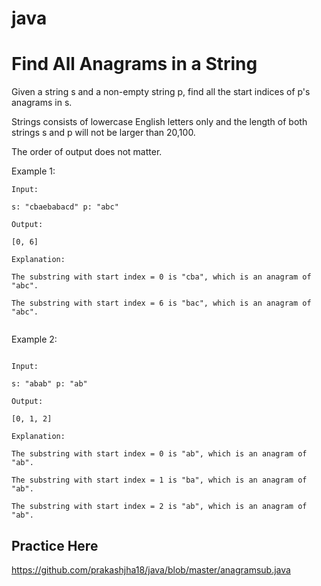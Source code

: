 # java
# Find All Anagrams in a String

Given a string s and a non-empty string p, find all the start indices of p's anagrams in s.

Strings consists of lowercase English letters only and the length of both strings s and p will not be larger than 20,100.

The order of output does not matter.

Example 1:

```
Input:

s: "cbaebabacd" p: "abc"

Output:

[0, 6]

Explanation:

The substring with start index = 0 is "cba", which is an anagram of "abc".

The substring with start index = 6 is "bac", which is an anagram of "abc".


```

Example 2:

```

Input:

s: "abab" p: "ab"

Output:

[0, 1, 2]

Explanation:

The substring with start index = 0 is "ab", which is an anagram of "ab".

The substring with start index = 1 is "ba", which is an anagram of "ab".

The substring with start index = 2 is "ab", which is an anagram of "ab".

```

## Practice Here
https://github.com/prakashjha18/java/blob/master/anagramsub.java


